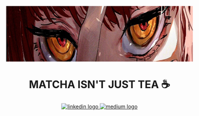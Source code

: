 <div align="center">
  <img height="150" src="banner.png"  />
</div>

###

<h1 align="center">MATCHA ISN'T JUST TEA ☕</h1>

###

<div align="center">
  <a href="https://www.linkedin.com/in/m4atcha/" target="_blank">
    <img src="https://img.shields.io/static/v1?message=LinkedIn&logo=linkedin&label=&color=0077B5&logoColor=white&labelColor=&style=for-the-badge" height="25" alt="linkedin logo"  />
  </a>
  <a href="https://medium.com/@m4tcha" target="_blank">
    <img src="https://img.shields.io/static/v1?message=Medium&logo=medium&label=&color=12100E&logoColor=white&labelColor=&style=for-the-badge" height="25" alt="medium logo"  />
  </a>
</div>

###
